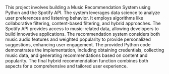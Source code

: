 This project involves building a Music Recommendation System using Python and the Spotify API. The system leverages data science to analyze user preferences and listening behavior. It employs algorithms like collaborative filtering, content-based filtering, and hybrid approaches. The Spotify API provides access to music-related data, allowing developers to build innovative applications. The recommendation system considers both music audio features and weighted popularity to provide personalized suggestions, enhancing user engagement. The provided Python code demonstrates the implementation, including obtaining credentials, collecting music data, and generating recommendations based on content and popularity. The final hybrid recommendation function combines both aspects for a comprehensive and tailored user experience.
